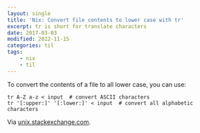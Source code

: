 ```yaml
---
layout: single
title: 'Nix: Convert file contents to lower case with tr'
excerpt: tr is short for translate characters
date: 2017-03-03
modified: 2022-11-15
categories: til
tags:
    - nix
    - til
---
```


To convert the contents of a file to all lower case, you can use:

```shell
tr A-Z a-z < input  # convert ASCII characters
tr '[:upper:]' '[:lower:]' < input  # convert all alphabetic characters
```

Via [unix.stackexchange.com](https://unix.stackexchange.com/a/171604).
